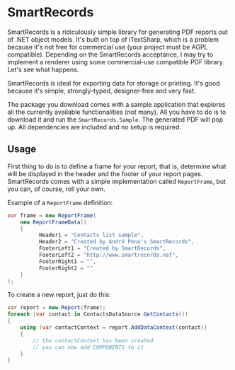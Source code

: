 SmartRecords
============

SmartRecords is a ridiculously simple library for generating PDF reports out of .NET object models. It's built on top of iTextSharp, which is a problem because it's not free for commercial use (your project must be AGPL compatible). Depending on the SmartRecords acceptance, I may try to implement a renderer using some commercial-use compatible PDF library. Let's see what happens.

SmartRecords is ideal for exporting data for storage or printing. It's good because it's simple, strongly-typed, designer-free and very fast.

The package you download comes with a sample application that explores all the currently available functionalities (not many). All you have to do is to download it and run the `SmartRecords.Sample`. The generated PDF will pop up. All dependencies are included and no setup is required.

Usage
-----

First thing to do is to define a frame for your report, that is, determine what will be displayed in the header and the footer of your report pages. SmartRecords comes with a simple implementation called `ReportFrame`, but you can, of course, roll your own.

Example of a `ReportFrame` definition:
```csharp
var frame = new ReportFrame(
	new ReportFrameData()
	{
		  Header1 = "Contacts list sample",
		  Header2 = "Created by André Pena's SmartRecords",
		  FooterLeft1 = "Created by SmartRecords",
		  FooterLeft2 = "http://www.smartrecords.net",
		  FooterRight1 = "",
		  FooterRight2 = ""
	}
);
```

To create a new report, just do this:

```csharp
var report = new Report(frame);
foreach (var contact in ContactsDataSource.GetContacts())
{
	using (var contactContext = report.AddDataContext(contact))
	{
		// the contactContext has been created
		// you can now add COMPONENTS to it
	}
}
```

